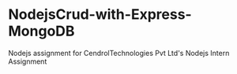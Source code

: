 # NodejsCrud-with-Express-MongoDB
 Nodejs assignment for CendrolTechnologies Pvt Ltd's Nodejs Intern Assignment

